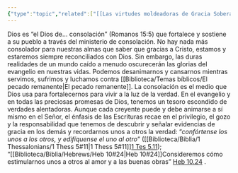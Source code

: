 ```yaml
---
{"type":"topic","related":["[[Las virtudes moldeadoras de Gracia Soberana]]"],"dg-publish":true,"permalink":"/biblioteca/temas-biblicos/consolacion/","dgPassFrontmatter":true}
---
```


Dios es “el Dios de… consolación” (Romanos 15:5) que fortalece y sostiene a su pueblo a través del ministerio de consolación. No hay nada más consolador para nuestras almas que saber que gracias a Cristo, estamos y estaremos siempre reconciliados con Dios. Sin embargo, las duras realidades de un mundo caído a menudo oscurecerán las glorias del evangelio en nuestras vidas. Podemos desanimarnos y cansarnos mientras servimos, sufrimos y luchamos contra [[Biblioteca/Temas bíblicos/El pecado remanente\|El pecado remanente]]. La consolación es el medio que Dios usa para fortalecernos para vivir a la luz de la verdad. En el evangelio y en todas las preciosas promesas de Dios, tenemos un tesoro escondido de verdades alentadoras. Aunque cada creyente puede y debe animarse a sí mismo en el Señor, el énfasis de las Escrituras recae en el privilegio, el gozo y la responsabilidad que tenemos de descubrir y señalar evidencias de gracia en los demás y recordarnos unos a otros la verdad: “*confórtense los unos a los otros, y edifíquense el uno al otro*” ([[Biblioteca/Biblia/1 Thessalonians/1 Thess 5#11\|1 Thess 5#11]][1 Tes 5.11](logosres:nblh;ref=Bible.1Th5.11)); “[[Biblioteca/Biblia/Hebrews/Heb 10#24\|Heb 10#24]]Consideremos cómo estimularnos unos a otros al amor y a las buenas obras” [Heb 10.24](logosres:nblh;ref=Bible.Heb10.24) .